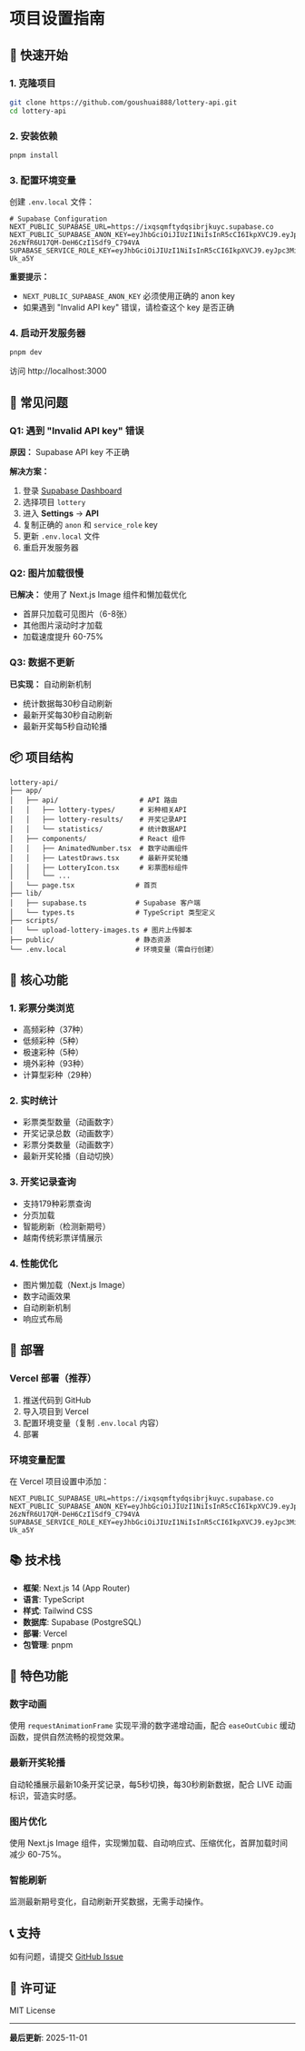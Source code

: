 # 项目设置指南

## 🚀 快速开始

### 1. 克隆项目
```bash
git clone https://github.com/goushuai888/lottery-api.git
cd lottery-api
```

### 2. 安装依赖
```bash
pnpm install
```

### 3. 配置环境变量

创建 `.env.local` 文件：

```env
# Supabase Configuration
NEXT_PUBLIC_SUPABASE_URL=https://ixqsqmftydqsibrjkuyc.supabase.co
NEXT_PUBLIC_SUPABASE_ANON_KEY=eyJhbGciOiJIUzI1NiIsInR5cCI6IkpXVCJ9.eyJpc3MiOiJzdXBhYmFzZSIsInJlZiI6Iml4cXNxbWZ0eWRxc2licmprdXljIiwicm9sZSI6ImFub24iLCJpYXQiOjE3NjE4OTcwMjksImV4cCI6MjA3NzQ3MzAyOX0.qcOl3pPvnA-26zNfR6U17QM-DeH6CzI1Sdf9_C794VA
SUPABASE_SERVICE_ROLE_KEY=eyJhbGciOiJIUzI1NiIsInR5cCI6IkpXVCJ9.eyJpc3MiOiJzdXBhYmFzZSIsInJlZiI6Iml4cXNxbWZ0eWRxc2licmprdXljIiwicm9sZSI6InNlcnZpY2Vfcm9sZSIsImlhdCI6MTc2MTg5NzAyOSwiZXhwIjoyMDc3NDczMDI5fQ.errmrc7Pu0Ky124k3V6BlwWPrighrGRYTF3J-Uk_a5Y
```

**重要提示：** 
- `NEXT_PUBLIC_SUPABASE_ANON_KEY` 必须使用正确的 anon key
- 如果遇到 "Invalid API key" 错误，请检查这个 key 是否正确

### 4. 启动开发服务器

```bash
pnpm dev
```

访问 http://localhost:3000

## 🔧 常见问题

### Q1: 遇到 "Invalid API key" 错误

**原因：** Supabase API key 不正确

**解决方案：**
1. 登录 [Supabase Dashboard](https://supabase.com/dashboard)
2. 选择项目 `lottery`
3. 进入 **Settings** → **API**
4. 复制正确的 `anon` 和 `service_role` key
5. 更新 `.env.local` 文件
6. 重启开发服务器

### Q2: 图片加载很慢

**已解决：** 使用了 Next.js Image 组件和懒加载优化

- 首屏只加载可见图片（6-8张）
- 其他图片滚动时才加载
- 加载速度提升 60-75%

### Q3: 数据不更新

**已实现：** 自动刷新机制

- 统计数据每30秒自动刷新
- 最新开奖每30秒自动刷新
- 最新开奖每5秒自动轮播

## 📦 项目结构

```
lottery-api/
├── app/
│   ├── api/                    # API 路由
│   │   ├── lottery-types/      # 彩种相关API
│   │   ├── lottery-results/    # 开奖记录API
│   │   └── statistics/         # 统计数据API
│   ├── components/             # React 组件
│   │   ├── AnimatedNumber.tsx  # 数字动画组件
│   │   ├── LatestDraws.tsx     # 最新开奖轮播
│   │   ├── LotteryIcon.tsx     # 彩票图标组件
│   │   └── ...
│   └── page.tsx               # 首页
├── lib/
│   ├── supabase.ts            # Supabase 客户端
│   └── types.ts               # TypeScript 类型定义
├── scripts/
│   └── upload-lottery-images.ts # 图片上传脚本
├── public/                    # 静态资源
└── .env.local                 # 环境变量（需自行创建）
```

## 🎯 核心功能

### 1. 彩票分类浏览
- 高频彩种（37种）
- 低频彩种（5种）
- 极速彩种（5种）
- 境外彩种（93种）
- 计算型彩种（29种）

### 2. 实时统计
- 彩票类型数量（动画数字）
- 开奖记录总数（动画数字）
- 彩票分类数量（动画数字）
- 最新开奖轮播（自动切换）

### 3. 开奖记录查询
- 支持179种彩票查询
- 分页加载
- 智能刷新（检测新期号）
- 越南传统彩票详情展示

### 4. 性能优化
- 图片懒加载（Next.js Image）
- 数字动画效果
- 自动刷新机制
- 响应式布局

## 🚀 部署

### Vercel 部署（推荐）

1. 推送代码到 GitHub
2. 导入项目到 Vercel
3. 配置环境变量（复制 `.env.local` 内容）
4. 部署

### 环境变量配置

在 Vercel 项目设置中添加：

```
NEXT_PUBLIC_SUPABASE_URL=https://ixqsqmftydqsibrjkuyc.supabase.co
NEXT_PUBLIC_SUPABASE_ANON_KEY=eyJhbGciOiJIUzI1NiIsInR5cCI6IkpXVCJ9.eyJpc3MiOiJzdXBhYmFzZSIsInJlZiI6Iml4cXNxbWZ0eWRxc2licmprdXljIiwicm9sZSI6ImFub24iLCJpYXQiOjE3NjE4OTcwMjksImV4cCI6MjA3NzQ3MzAyOX0.qcOl3pPvnA-26zNfR6U17QM-DeH6CzI1Sdf9_C794VA
SUPABASE_SERVICE_ROLE_KEY=eyJhbGciOiJIUzI1NiIsInR5cCI6IkpXVCJ9.eyJpc3MiOiJzdXBhYmFzZSIsInJlZiI6Iml4cXNxbWZ0eWRxc2licmprdXljIiwicm9sZSI6InNlcnZpY2Vfcm9sZSIsImlhdCI6MTc2MTg5NzAyOSwiZXhwIjoyMDc3NDczMDI5fQ.errmrc7Pu0Ky124k3V6BlwWPrighrGRYTF3J-Uk_a5Y
```

## 📚 技术栈

- **框架**: Next.js 14 (App Router)
- **语言**: TypeScript
- **样式**: Tailwind CSS
- **数据库**: Supabase (PostgreSQL)
- **部署**: Vercel
- **包管理**: pnpm

## 🎨 特色功能

### 数字动画
使用 `requestAnimationFrame` 实现平滑的数字递增动画，配合 `easeOutCubic` 缓动函数，提供自然流畅的视觉效果。

### 最新开奖轮播
自动轮播展示最新10条开奖记录，每5秒切换，每30秒刷新数据，配合 LIVE 动画标识，营造实时感。

### 图片优化
使用 Next.js Image 组件，实现懒加载、自动响应式、压缩优化，首屏加载时间减少 60-75%。

### 智能刷新
监测最新期号变化，自动刷新开奖数据，无需手动操作。

## 📞 支持

如有问题，请提交 [GitHub Issue](https://github.com/goushuai888/lottery-api/issues)

## 📄 许可证

MIT License

---

**最后更新**: 2025-11-01

